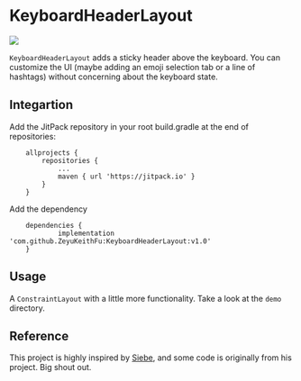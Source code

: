 # KeyboardHeaderLayout
[![](https://jitpack.io/v/ZeyuKeithFu/KeyboardHeaderLayout.svg)](https://jitpack.io/#ZeyuKeithFu/KeyboardHeaderLayout)

`KeyboardHeaderLayout` adds a sticky header above the keyboard. You can customize the UI (maybe adding an emoji selection tab or a line of hashtags) without concerning about the keyboard state.

## Integartion
Add the JitPack repository in your root build.gradle at the end of repositories:
```
	allprojects {
		repositories {
			...
			maven { url 'https://jitpack.io' }
		}
	}
```
Add the dependency
```
	dependencies {
	        implementation 'com.github.ZeyuKeithFu:KeyboardHeaderLayout:v1.0'
	}
```

## Usage
A `ConstraintLayout` with a little more functionality. Take a look at the `demo` directory.

## Reference
This project is highly inspired by [Siebe](https://github.com/siebeprojects/samples-keyboardheight), and some code is originally from his project. Big shout out.
